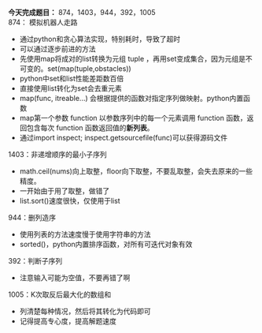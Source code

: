  **今天完成题目：** 874，1403，944，392，1005  
 874： 模拟机器人走路
 - 通过python和贪心算法实现，特别耗时，导致了超时
 - 可以通过逐步前进的方法
 - 先使用map将成对的list转换为元组 tuple ，再用set变成集合，因为元组是不可变的。set(map(tuple,obstacles)) 
 - python中set和list性能差距数百倍
 - 直接使用list转化为set会去重元素
 - map(func, itreable...) 会根据提供的函数对指定序列做映射。python内置函数
 - map第一个参数 function 以参数序列中的每一个元素调用 function 函数，返回包含每次 function 函数返回值的**新列表**。
 - 通过import inspect; inspect.getsourcefile(func)可以获得源码文件

1403：非递增顺序的最小子序列
- math.ceil(nums)向上取整，floor向下取整，不要乱取整，会失去原来的一些精度。
- 一开始由于用了取整，做错了
- list.sort()速度很快，仅使用于list

944：删列造序  
- 使用列表的方法速度慢于使用字符串的方法
- sorted()，python内置排序函数，对所有可迭代对象有效
  
392：判断子序列
- 注意输入可能为空值，不要再错了啊

1005：K次取反后最大化的数组和
- 列清楚每种情况，然后将其转化为代码即可
- 记得提高专心度，提高解题速度
